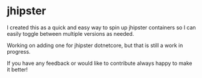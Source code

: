 # jhipster

I created this as a quick and easy way to spin up jhipster containers so I can easily toggle between multiple versions as needed.

Working on adding one for jhipster dotnetcore, but that is still a work in progress.

If you have any feedback or would like to contribute always happy to make it better!
